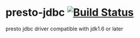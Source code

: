 # presto-jdbc [![Build Status](https://travis-ci.org/zhaoshengbo/presto-jdbc.svg?branch=master)](https://travis-ci.org/zhaoshengbo/presto-jdbc)
presto jdbc driver compatible with jdk1.6 or later
